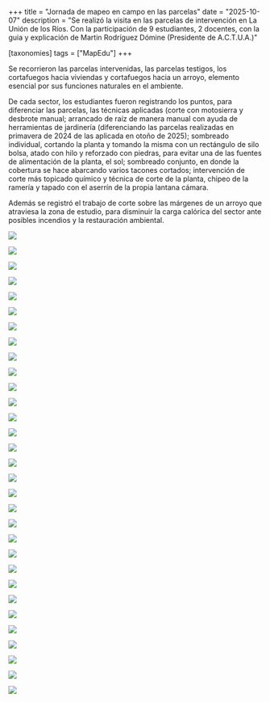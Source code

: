 +++
title = "Jornada de mapeo en campo en las parcelas"
date = "2025-10-07"
description = "Se realizó la visita en las parcelas de intervención en La Unión de los Ríos. Con la participación de 9 estudiantes, 2 docentes, con la guia y explicación de Martin Rodríguez Dómine (Presidente de A.C.T.U.A.)"

[taxonomies]
tags = ["MapEdu"]
+++

Se recorrieron las parcelas intervenidas, las parcelas testigos, los cortafuegos hacia viviendas y cortafuegos hacia un arroyo, elemento esencial por sus funciones naturales en el ambiente. 

De cada sector, los estudiantes fueron registrando los puntos, para diferenciar las parcelas, las técnicas aplicadas (corte con motosierra y desbrote manual; arrancado de raíz de manera manual con ayuda de herramientas de jardinería (diferenciando las parcelas realizadas en primavera de 2024 de las aplicada en otoño de 2025); sombreado individual, cortando la planta y tomando la misma con un rectángulo de silo bolsa, atado con hilo y reforzado con piedras, para evitar una de las fuentes de alimentación de la planta, el sol; sombreado conjunto, en donde la cobertura se hace abarcando varios tacones cortados; intervención de corte más topicado químico y técnica de corte de la planta, chipeo de la ramería y tapado con el aserrín de la propia lantana cámara.

Además se registró el trabajo de corte sobre las márgenes de un arroyo que atraviesa la zona de estudio, para disminuir la carga calórica del sector ante posibles incendios y la restauración ambiental.

![](/img/mapeo_parcelas_01.png)

![](/img/mapeo_parcelas_01.png)

![](/img/MG_4476-0.png)

![](/img/IMG_4476-1.png)

![](/img/IMG_4476-10.png)

![](/img/IMG_4476-11.png)

![](/img/IMG_4476-12.png)

![](/img/IMG_4476-13.png)

![](/img/IMG_4476-14.png)

![](/img/IMG_4476-17.png)

![](/img/IMG_4476-18.png)

![](/img/IMG_4476-19.png)

![](/img/MG_4476-2.png)

![](/img/MG_4476-20.png)

![](/img/MG_4476-21.png)

![](/img/MG_4476-22.png)

![](/img/MG_4476-23.png)

![](/img/MG_4476-24.png)

![](/img/MG_4476-25.png)

![](/img/MG_4476-26.png)

![](/img/MG_4476-27.png)

![](/img/MG_4476-28.png)

![](/img/MG_4476-3.png)

![](/img/MG_4476-4.png)

![](/img/MG_4476-5.png)

![](/img/MG_4476-6.png)

![](/img/MG_4476-7.png)

![](/img/MG_4476-8.png)

![](/img/MG_4476-9.png)

![](/img/MG_4476-24.png)

![](/img/MG_4476-25.png)
